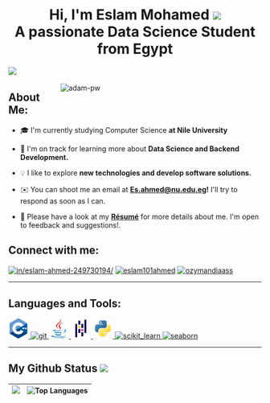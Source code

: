 <h1 align="center">Hi, I'm Eslam Mohamed <img src="https://media.giphy.com/media/hvRJCLFzcasrR4ia7z/giphy.gif" width="30"><a href="https://github.com/404"><a/>
<br> A passionate Data Science Student from Egypt
  </h1>

  
 <img src="https://user-images.githubusercontent.com/73097560/115834477-dbab4500-a447-11eb-908a-139a6edaec5c.gif"></a>

<p><img align="right" src="https://github.com/Adam-pw/Adam-pw/blob/main/animation_500_kxa883sd.gif" alt="adam-pw" width="400px" /></p>

## About Me:

- 🎓 I'm currently studying Computer Science **at Nile University**

- 🌱 I'm on track for learning more about **Data Science and Backend Development.**

- 💡  I like to explore **new technologies and develop software solutions.**

- ✉️  You can shoot me an email at **Es.ahmed@nu.edu.eg!** I'll try to respond as soon as I can.

- 📄  Please have a look at my **[Résumé](https://nileuniversity-my.sharepoint.com/:b:/g/personal/es_ahmed_nu_edu_eg/EVNJcLfoHyFErm8f2-fXN9UBppgpuQo5HPNYLuOIrhHhAw?e=tpVyPx)** for more details about me. I'm open to feedback and suggestions!.


## Connect with me:
<p align="left">
<a href="https://www.linkedin.com/in/eslam-ahmed-249730194/" target="blank"><img align="center" src="https://raw.githubusercontent.com/rahuldkjain/github-profile-readme-generator/master/src/images/icons/Social/linked-in-alt.svg" alt="in/eslam-ahmed-249730194/" height="30" width="40" /></a>
<a href="https://kaggle.com/eslam101ahmed" target="blank"><img align="center" src="https://raw.githubusercontent.com/rahuldkjain/github-profile-readme-generator/master/src/images/icons/Social/kaggle.svg" alt="eslam101ahmed" height="30" width="40" /></a>
<a href="https://codeforces.com/profile/ozymandiaass" target="blank"><img align="center" src="https://raw.githubusercontent.com/rahuldkjain/github-profile-readme-generator/master/src/images/icons/Social/codeforces.svg" alt="ozymandiaass" height="30" width="40" /></a>
</p>

-----

## Languages and Tools:
<a href="https://www.w3schools.com/cpp/" target="_blank" rel="noreferrer"> <img src="https://raw.githubusercontent.com/devicons/devicon/master/icons/cplusplus/cplusplus-original.svg" alt="cplusplus" width="40" height="40"/> </a> <a href="https://git-scm.com/" target="_blank" rel="noreferrer"> <img src="https://www.vectorlogo.zone/logos/git-scm/git-scm-icon.svg" alt="git" width="40" height="40"/> </a> <a href="https://www.java.com" target="_blank" rel="noreferrer"> <img src="https://raw.githubusercontent.com/devicons/devicon/master/icons/java/java-original.svg" alt="java" width="40" height="40"/> </a> <a href="https://pandas.pydata.org/" target="_blank" rel="noreferrer"> <img src="https://raw.githubusercontent.com/devicons/devicon/2ae2a900d2f041da66e950e4d48052658d850630/icons/pandas/pandas-original.svg" alt="pandas" width="40" height="40"/> </a> <a href="https://www.python.org" target="_blank" rel="noreferrer"> <img src="https://raw.githubusercontent.com/devicons/devicon/master/icons/python/python-original.svg" alt="python" width="40" height="40"/> </a> <a href="https://scikit-learn.org/" target="_blank" rel="noreferrer"> <img src="https://upload.wikimedia.org/wikipedia/commons/0/05/Scikit_learn_logo_small.svg" alt="scikit_learn" width="40" height="40"/> </a> <a href="https://seaborn.pydata.org/" target="_blank" rel="noreferrer"> <img src="https://seaborn.pydata.org/_images/logo-mark-lightbg.svg" alt="seaborn" width="40" height="40"/> </a> 
</p>

-----


## My Github Status <img src="https://media.giphy.com/media/iY8CRBdQXODJSCERIr/giphy.gif" width="40">
| ![](https://github-readme-stats.vercel.app/api?username=sourabmaity&show_icons=true&bg_color=45,fc00ff,00dbde&title_color=fff&text_color=fff) | ![Top Languages](https://github-readme-stats.vercel.app/api/top-langs/?username=eslam21) |
| --- | --- |


